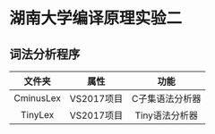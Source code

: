 # 湖南大学编译原理实验二
## 词法分析程序
文件夹 | 属性 | 功能
:-: | :-: | :-: 
CminusLex | VS2017项目 | C子集语法分析器 
TinyLex	| VS2017项目 | Tiny语法分析器
